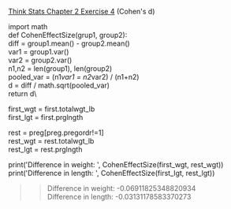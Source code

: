 [Think Stats Chapter 2 Exercise 4](http://greenteapress.com/thinkstats2/html/thinkstats2003.html#toc24) (Cohen's d)

>> 
import math\
def CohenEffectSize(grup1, group2):\
  diff = group1.mean() - group2.mean()\
  var1 = group1.var()\
  var2 = group2.var()\
  n1,n2 = len(group1), len(group2)\
  pooled_var = (n1*var1 = n2*var2) / (n1+n2)\
  d = diff / math.sqrt(pooled_var)\
  return d\

first_wgt = first.totalwgt_lb\
first_lgt = first.prglngth

rest = preg[preg.pregordr!=1]\
rest_wgt = rest.totalwgt_lb\
rest_lgt = rest.prglngth

print('Difference in weight: ', CohenEffectSize(first_wgt, rest_wgt))\
print('Difference in length: ', CohenEffectSize(first_lgt, rest_lgt))

>> Difference in weight:  -0.06911825348820934\
>> Difference in length:  -0.03131178583370273
